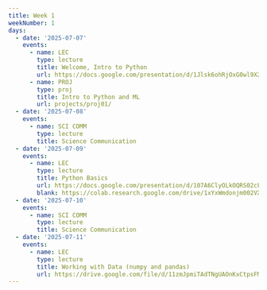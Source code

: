 ```yaml
---
title: Week 1
weekNumber: 1
days:
  - date: '2025-07-07'
    events:
      - name: LEC
        type: lecture
        title: Welcome, Intro to Python
        url: https://docs.google.com/presentation/d/1Jlsk6ohRjOxG0wl9X2TQJA3BNa99UaRD/edit?usp=sharing
      - name: PROJ
        type: proj
        title: Intro to Python and ML
        url: projects/proj01/
  - date: '2025-07-08'
    events:
      - name: SCI COMM
        type: lecture
        title: Science Communication
  - date: '2025-07-09'
    events:
      - name: LEC
        type: lecture
        title: Python Basics
        url: https://docs.google.com/presentation/d/107A6ClyOLkOQRS02cF4KNJg1isGNDGyDqYS86pmI1hQ/edit?usp=sharing
        blank: https://colab.research.google.com/drive/1xYxWmdonjm002VXfJc23Eyo2oX-49314?usp=sharing
  - date: '2025-07-10'
    events:
      - name: SCI COMM
        type: lecture
        title: Science Communication
  - date: '2025-07-11'
    events:
      - name: LEC
        type: lecture
        title: Working with Data (numpy and pandas)
        url: https://drive.google.com/file/d/11zmJpmiTAdTNgUAOnKxCtpsFM9LZQneZ/view?usp=sharing
---
```

